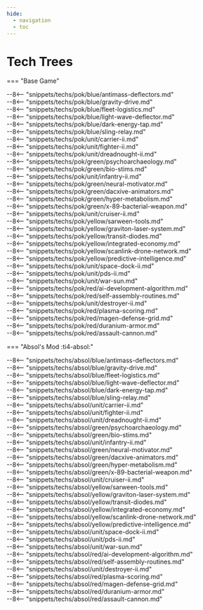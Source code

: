 ```yaml
---
hide:
  - navigation
  - toc
---
```



# Tech Trees

=== "Base Game"
    <div markdown class="grid-container">
      <div markdown class="blue-tech grid-item">
    --8<-- "snippets/techs/pok/blue/antimass-deflectors.md"
      </div>
      <div markdown class="blue-tech grid-item">
    --8<-- "snippets/techs/pok/blue/gravity-drive.md"
      </div>
      <div markdown class="blue-tech grid-item">
    --8<-- "snippets/techs/pok/blue/fleet-logistics.md"
      </div>
      <div markdown class="blue-tech grid-item">
    --8<-- "snippets/techs/pok/blue/light-wave-deflector.md"
      </div>
      <div markdown class="blue-tech grid-item">
    --8<-- "snippets/techs/pok/blue/dark-energy-tap.md"
      </div>
      <div markdown class="blue-tech grid-item">
    --8<-- "snippets/techs/pok/blue/sling-relay.md"
      </div>
      <div markdown class="unit-tech grid-item">
    --8<-- "snippets/techs/pok/unit/carrier-ii.md"
      </div>
      <div markdown class="grid-item"></div>
      <div markdown class="grid-item"></div>
      <div markdown class="unit-tech grid-item">
    --8<-- "snippets/techs/pok/unit/fighter-ii.md"
      </div>
      <div markdown class="unit-tech grid-item">
    --8<-- "snippets/techs/pok/unit/dreadnought-ii.md"
      </div>
      <div markdown class="grid-item"></div>
      <div markdown class="green-tech grid-item">
    --8<-- "snippets/techs/pok/green/psychoarchaeology.md"
      </div>
      <div markdown class="green-tech grid-item">
    --8<-- "snippets/techs/pok/green/bio-stims.md"
      </div>
      <div markdown class="unit-tech grid-item">
    --8<-- "snippets/techs/pok/unit/infantry-ii.md"
      </div>
      <div markdown class="grid-item"></div>
      <div markdown class="green-tech grid-item">
    --8<-- "snippets/techs/pok/green/neural-motivator.md"
      </div>
      <div markdown class="green-tech grid-item">
    --8<-- "snippets/techs/pok/green/dacxive-animators.md"
      </div>
      <div markdown class="green-tech grid-item">
    --8<-- "snippets/techs/pok/green/hyper-metabolism.md"
      </div>
      <div markdown class="green-tech grid-item">
    --8<-- "snippets/techs/pok/green/x-89-bacterial-weapon.md"
      </div>
      <div markdown class="grid-item"></div>
      <div markdown class="unit-tech grid-item">
    --8<-- "snippets/techs/pok/unit/cruiser-ii.md"
      </div>
      <div markdown class="grid-item"></div>
      <div markdown class="grid-item"></div>
      <div markdown class="yellow-tech grid-item">
    --8<-- "snippets/techs/pok/yellow/sarween-tools.md"
      </div>
      <div markdown class="yellow-tech grid-item">
    --8<-- "snippets/techs/pok/yellow/graviton-laser-system.md"
      </div>
      <div markdown class="yellow-tech grid-item">
    --8<-- "snippets/techs/pok/yellow/transit-diodes.md"
      </div>
      <div markdown class="yellow-tech grid-item">
    --8<-- "snippets/techs/pok/yellow/integrated-economy.md"
      </div>
      <div markdown class="yellow-tech grid-item">
    --8<-- "snippets/techs/pok/yellow/scanlink-drone-network.md"
      </div>
      <div markdown class="yellow-tech grid-item">
    --8<-- "snippets/techs/pok/yellow/predictive-intelligence.md"
      </div>
      <div markdown class="unit-tech grid-item">
    --8<-- "snippets/techs/pok/unit/space-dock-ii.md"
      </div>
      <div markdown class="grid-item"></div>
      <div markdown class="grid-item"></div>
      <div markdown class="unit-tech grid-item">
    --8<-- "snippets/techs/pok/unit/pds-ii.md"
      </div>
      <div markdown class="grid-item"></div>
      <div markdown class="unit-tech grid-item">
    --8<-- "snippets/techs/pok/unit/war-sun.md"
      </div>
      <div markdown class="red-tech grid-item">
    --8<-- "snippets/techs/pok/red/ai-development-algorithm.md"
      </div>
      <div markdown class="red-tech grid-item">
    --8<-- "snippets/techs/pok/red/self-assembly-routines.md"
      </div>
      <div markdown class="unit-tech grid-item">
    --8<-- "snippets/techs/pok/unit/destroyer-ii.md"
      </div>
      <div markdown class="grid-item"></div>
      <div markdown class="red-tech grid-item">
    --8<-- "snippets/techs/pok/red/plasma-scoring.md"
      </div>
      <div markdown class="red-tech grid-item">
    --8<-- "snippets/techs/pok/red/magen-defense-grid.md"
      </div>
      <div markdown class="red-tech grid-item">
    --8<-- "snippets/techs/pok/red/duranium-armor.md"
      </div>
      <div markdown class="red-tech grid-item">
    --8<-- "snippets/techs/pok/red/assault-cannon.md"
      </div>
    </div>

=== "Absol's Mod :ti4-absol:"
    <div markdown class="grid-container">
      <div markdown class="blue-tech grid-item">
    --8<-- "snippets/techs/absol/blue/antimass-deflectors.md"
      </div>
      <div markdown class="blue-tech grid-item">
    --8<-- "snippets/techs/absol/blue/gravity-drive.md"
      </div>
      <div markdown class="blue-tech grid-item">
    --8<-- "snippets/techs/absol/blue/fleet-logistics.md"
      </div>
      <div markdown class="blue-tech grid-item">
    --8<-- "snippets/techs/absol/blue/light-wave-deflector.md"
      </div>
      <div markdown class="blue-tech grid-item">
    --8<-- "snippets/techs/absol/blue/dark-energy-tap.md"
      </div>
      <div markdown class="blue-tech grid-item">
    --8<-- "snippets/techs/absol/blue/sling-relay.md"
      </div>
      <div markdown class="unit-tech grid-item">
    --8<-- "snippets/techs/absol/unit/carrier-ii.md"
      </div>
      <div markdown class="grid-item"></div>
      <div markdown class="grid-item"></div>
      <div markdown class="unit-tech grid-item">
    --8<-- "snippets/techs/absol/unit/fighter-ii.md"
      </div>
      <div markdown class="unit-tech grid-item">
    --8<-- "snippets/techs/absol/unit/dreadnought-ii.md"
      </div>
      <div markdown class="grid-item"></div>
      <div markdown class="green-tech grid-item">
    --8<-- "snippets/techs/absol/green/psychoarchaeology.md"
      </div>
      <div markdown class="green-tech grid-item">
    --8<-- "snippets/techs/absol/green/bio-stims.md"
      </div>
      <div markdown class="unit-tech grid-item">
    --8<-- "snippets/techs/absol/unit/infantry-ii.md"
      </div>
      <div markdown class="grid-item"></div>
      <div markdown class="green-tech grid-item">
    --8<-- "snippets/techs/absol/green/neural-motivator.md"
      </div>
      <div markdown class="green-tech grid-item">
    --8<-- "snippets/techs/absol/green/dacxive-animators.md"
      </div>
      <div markdown class="green-tech grid-item">
    --8<-- "snippets/techs/absol/green/hyper-metabolism.md"
      </div>
      <div markdown class="green-tech grid-item">
    --8<-- "snippets/techs/absol/green/x-89-bacterial-weapon.md"
      </div>
      <div markdown class="grid-item"></div>
      <div markdown class="unit-tech grid-item">
    --8<-- "snippets/techs/absol/unit/cruiser-ii.md"
      </div>
      <div markdown class="grid-item"></div>
      <div markdown class="grid-item"></div>
      <div markdown class="yellow-tech grid-item">
    --8<-- "snippets/techs/absol/yellow/sarween-tools.md"
      </div>
      <div markdown class="yellow-tech grid-item">
    --8<-- "snippets/techs/absol/yellow/graviton-laser-system.md"
      </div>
      <div markdown class="yellow-tech grid-item">
    --8<-- "snippets/techs/absol/yellow/transit-diodes.md"
      </div>
      <div markdown class="yellow-tech grid-item">
    --8<-- "snippets/techs/absol/yellow/integrated-economy.md"
      </div>
      <div markdown class="yellow-tech grid-item">
    --8<-- "snippets/techs/absol/yellow/scanlink-drone-network.md"
      </div>
      <div markdown class="yellow-tech grid-item">
    --8<-- "snippets/techs/absol/yellow/predictive-intelligence.md"
      </div>
      <div markdown class="unit-tech grid-item">
    --8<-- "snippets/techs/absol/unit/space-dock-ii.md"
      </div>
      <div markdown class="grid-item"></div>
      <div markdown class="grid-item"></div>
      <div markdown class="unit-tech grid-item">
    --8<-- "snippets/techs/absol/unit/pds-ii.md"
      </div>
      <div markdown class="grid-item"></div>
      <div markdown class="unit-tech grid-item">
    --8<-- "snippets/techs/absol/unit/war-sun.md"
      </div>
      <div markdown class="red-tech grid-item">
    --8<-- "snippets/techs/absol/red/ai-development-algorithm.md"
      </div>
      <div markdown class="red-tech grid-item">
    --8<-- "snippets/techs/absol/red/self-assembly-routines.md"
      </div>
      <div markdown class="unit-tech grid-item">
    --8<-- "snippets/techs/absol/unit/destroyer-ii.md"
      </div>
      <div markdown class="grid-item"></div>
      <div markdown class="red-tech grid-item">
    --8<-- "snippets/techs/absol/red/plasma-scoring.md"
      </div>
      <div markdown class="red-tech grid-item">
    --8<-- "snippets/techs/absol/red/magen-defense-grid.md"
      </div>
      <div markdown class="red-tech grid-item">
    --8<-- "snippets/techs/absol/red/duranium-armor.md"
      </div>
      <div markdown class="red-tech grid-item">
    --8<-- "snippets/techs/absol/red/assault-cannon.md"
      </div>
    </div>